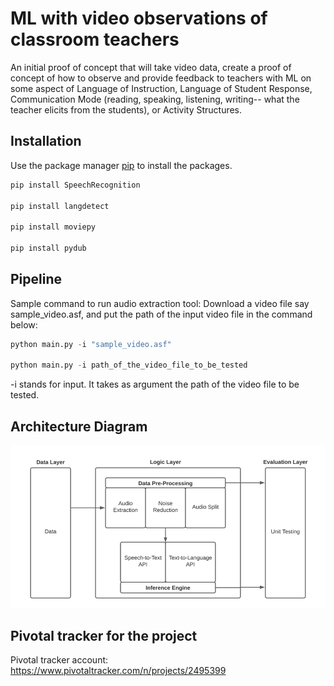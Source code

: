 # ML with video observations of classroom teachers

An initial proof of concept that will take video data, create a proof of concept of how to observe and provide feedback to teachers with ML on some aspect of Language of Instruction, Language of Student Response, Communication Mode (reading, speaking, listening, writing-- what the teacher elicits from the students), or Activity Structures.

## Installation

Use the package manager [pip](https://pip.pypa.io/en/stable/) to install the packages.

```bash
pip install SpeechRecognition

pip install langdetect

pip install moviepy

pip install pydub
```

## Pipeline
Sample command to run audio extraction tool:
Download a video file say sample_video.asf, and put the path of the input video file in the command below:

```python
python main.py -i "sample_video.asf"

python main.py -i path_of_the_video_file_to_be_tested
```
-i stands for input. It takes as argument the path of the video file to be tested.

## Architecture Diagram

![Alt text](tbop_architecture.png?raw=true "Title")

## Pivotal tracker for the project
Pivotal tracker account: https://www.pivotaltracker.com/n/projects/2495399

